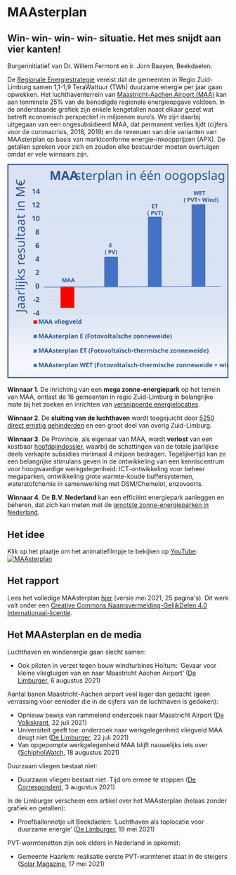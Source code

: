 # MAAsterplan

## Win- win- win- win- situatie.  Het mes snijdt aan vier kanten!

Burgerinitiatief van Dr. Willem Fermont en ir. Jorn Baayen, Beekdaelen.

De [Regionale Energiestrategie](https://www.regionale-energiestrategie.nl/reszl/default.aspx) vereist dat de gemeenten in Regio Zuid-Limburg samen 1,1-1,9 TeraWattuur (TWh) duurzame energie per jaar gaan opwekken. Het luchthaventerrein van [Maastricht-Aachen Airport (MAA)](https://www.maa.nl/) kan aan tenminste 25% van de benodigde regionale energieopgave voldoen. In de onderstaande grafiek zijn enkele kengetallen naast elkaar gezet wat betreft economisch perspectief in miljoenen euro’s. We zijn daarbij uitgegaan van een ongesubsidieerd MAA, dat permanent verlies lijdt (cijfers voor de coronacrisis, 2018, 2019) en de revenuen van drie varianten van MAAsterplan op basis van marktconforme energie-inkoopprijzen (APX).  De getallen spreken voor zich en zouden elke bestuurder moeten overtuigen omdat er vele winnaars zijn.

![Grafiek MAAsterplan](maasterplan.svg)

**Winnaar 1**. De inrichting van een **mega zonne-energiepark** op het terrein van MAA, ontlast de 16 gemeenten in regio Zuid-Limburg in belangrijke mate bij het zoeken en inrichten van [versnipperde energielocaties](https://www.regionale-energiestrategie.nl/PageByID.aspx?sectionID=177306&contentPageID=1714358).

**Winnaar 2**. De **sluiting van de luchthaven** wordt toegejuicht door [5250 direct ernstig gehinderden](https://stopgroeimaa.nl/wp-content/uploads/Advies-Pieter-van-Geel-Ontwikkeling-MAA-2021-2030.pdf) en een groot deel van overig Zuid-Limburg.

**Winnaar 3**. De Provincie, als eigenaar van MAA, wordt **verlost** van een kostbaar [hoofdpijndossier](https://stopgroeimaa.nl/), waarbij de schattingen van de totale jaarlijkse deels verkapte subsidies minimaal 4 miljoen bedragen. Tegelijkertijd kan ze een belangrijke stimulans geven in de ontwikkeling van een kenniscentrum voor hoogwaardige werkgelegenheid: ICT-ontwikkeling voor beheer megaparken, ontwikkeling grote warmte-koude buffersystemen, waterstofchemie in samenwerking met DSM/Chemelot, enzovoorts.

**Winnaar 4**. De **B.V. Nederland** kan een efficiënt energiepark aanleggen en beheren, dat zich kan meten met de [grootste zonne-energieparken in Nederland](https://nl.wikipedia.org/wiki/Lijst_van_zonne-energie-installaties_in_Nederland).

## Het idee

Klik op het plaatje om het animatiefilmpje te bekijken op [YouTube](http://www.youtube.com/watch?v=qsL0B7MpBtg):
[![MAAsterplan](http://img.youtube.com/vi/qsL0B7MpBtg/0.jpg)](http://www.youtube.com/watch?v=qsL0B7MpBtg "MAAsterplan")

## Het rapport

Lees het volledige MAAsterplan [hier](maasterplan-mei-2021.pdf) (versie mei 2021, 25 pagina's).  Dit werk valt onder een [Creative Commons Naamsvermelding-GelijkDelen 4.0 Internationaal-licentie](http://creativecommons.org/licenses/by-sa/4.0/).

## Het MAAsterplan en de media

Luchthaven en windenergie gaan slecht samen:
* Ook piloten in verzet tegen bouw windturbines Holtum: ‘Gevaar voor kleine vliegtuigen van en naar Maastricht Aachen Airport’ ([De Limburger](https://www.limburger.nl/cnt/dmf20210806_95698674), 6 augustus 2021)

Aantal banen Maastricht-Aachen airport veel lager dan gedacht (geen verrassing voor eenieder die in de cijfers van de luchthaven is gedoken):
* Opnieuw bewijs van rammelend onderzoek naar Maastricht Airport ([De Volkskrant](https://www.volkskrant.nl/nieuws-achtergrond/opnieuw-bewijs-van-rammelend-onderzoek-naar-maastricht-airport~b77f3861/), 22 juli 2021)
* Universiteit geeft toe: onderzoek naar werkgelegenheid vliegveld MAA deugt niet ([De Limburger](https://www.limburger.nl/cnt/dmf20210722_96815986), 22 juli 2021)
* Van opgepompte werkgelegenheid MAA blijft nauwelijks iets over ([SchipholWatch](https://schipholwatch.nl/2021/08/18/van-opgepompte-werkgelegenheid-maa-blijft-nauwelijks-iets-over/), 18 augustus 2021)

Duurzaam vliegen bestaat niet:
*  Duurzaam vliegen bestaat niet. Tijd om ermee te stoppen ([De Correspondent](https://decorrespondent.nl/12622/duurzaam-vliegen-bestaat-niet-tijd-om-ermee-te-stoppen/1391057998-c1b39812), 3 augustus 2021)

In de Limburger verscheen een artikel over het MAAsterplan (helaas zonder grafiek en getallen):
* Proefballonnetje uit Beekdaelen: ‘Luchthaven als toplocatie voor duurzame energie’ ([De Limburger](https://www.limburger.nl/cnt/dmf20210519_94966242), 19 mei 2021)

PVT-warmtenetten zijn ook elders in Nederland in opkomst:
* Gemeente Haarlem: realisatie eerste PVT-warmtenet staat in de steigers ([Solar Magazine](https://solarmagazine.nl/nieuws-zonne-energie/i24405/gemeente-haarlem-realisatie-eerste-pvt-warmtenet-staat-in-de-steigers), 17 mei 2021)

